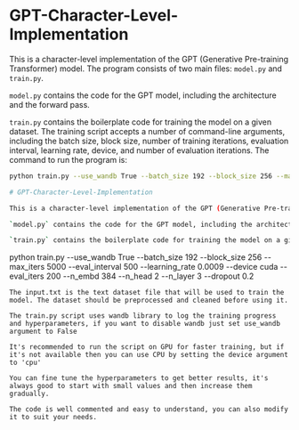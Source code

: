 # GPT-Character-Level-Implementation

This is a character-level implementation of the GPT (Generative Pre-training Transformer) model. The program consists of two main files: `model.py` and `train.py`.

`model.py` contains the code for the GPT model, including the architecture and the forward pass.

`train.py` contains the boilerplate code for training the model on a given dataset. The training script accepts a number of command-line arguments, including the batch size, block size, number of training iterations, evaluation interval, learning rate, device, and number of evaluation iterations. The command to run the program is:
```sh
python train.py --use_wandb True --batch_size 192 --block_size 256 --max_iters 5000 --eval_interval 500 --learning_rate 0.0009 --device cuda --eval_iters 200 --n_embd 384 --n_head 2 --n_layer 3 --dropout 0.2

# GPT-Character-Level-Implementation

This is a character-level implementation of the GPT (Generative Pre-training Transformer) model. The program consists of two main files: `model.py` and `train.py`.

`model.py` contains the code for the GPT model, including the architecture and the forward pass.

`train.py` contains the boilerplate code for training the model on a given dataset. The training script accepts a number of command-line arguments, including the batch size, block size, number of training iterations, evaluation interval, learning rate, device, and number of evaluation iterations. The command to run the program is:
```

python train.py --use_wandb True --batch_size 192 --block_size 256 --max_iters 5000 --eval_interval 500 --learning_rate 0.0009 --device cuda --eval_iters 200 --n_embd 384 --n_head 2 --n_layer 3 --dropout 0.2

```
The input.txt is the text dataset file that will be used to train the model. The dataset should be preprocessed and cleaned before using it.

The train.py script uses wandb library to log the training progress and hyperparameters, if you want to disable wandb just set use_wandb argument to False

It's recommended to run the script on GPU for faster training, but if it's not available then you can use CPU by setting the device argument to 'cpu'

You can fine tune the hyperparameters to get better results, it's always good to start with small values and then increase them gradually.

The code is well commented and easy to understand, you can also modify it to suit your needs.